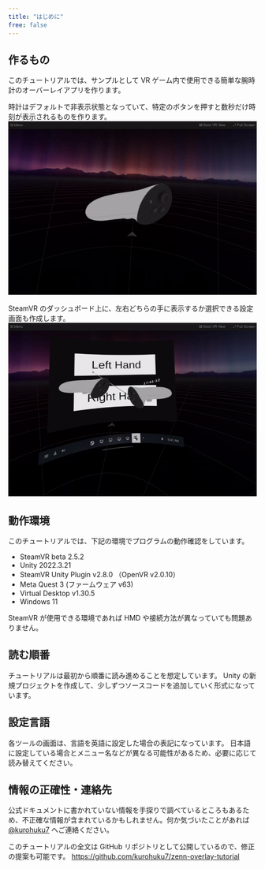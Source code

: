 ```yaml
---
title: "はじめに"
free: false
---
```


## 作るもの
このチュートリアルでは、サンプルとして VR ゲーム内で使用できる簡単な腕時計のオーバーレイアプリを作ります。

時計はデフォルトで非表示状態となっていて、特定のボタンを押すと数秒だけ時刻が表示されるものを作ります。
![](/images/3sec-display.gif)

SteamVR のダッシュボード上に、左右どちらの手に表示するか選択できる設定画面も作成します。
![](/images/switch-hand.gif)

## 動作環境
このチュートリアルでは、下記の環境でプログラムの動作確認をしています。

- SteamVR beta 2.5.2
- Unity 2022.3.21
- SteamVR Unity Plugin v2.8.0 （OpenVR v2.0.10）
- Meta Quest 3 (ファームウェア v63)
- Virtual Desktop v1.30.5
- Windows 11

SteamVR が使用できる環境であれば HMD や接続方法が異なっていても問題ありません。

## 読む順番
チュートリアルは最初から順番に読み進めることを想定しています。
Unity の新規プロジェクトを作成して、少しずつソースコードを追加していく形式になっています。

## 設定言語
各ツールの画面は、言語を英語に設定した場合の表記になっています。
日本語に設定している場合とメニュー名などが異なる可能性があるため、必要に応じて読み替えてください。

## 情報の正確性・連絡先
公式ドキュメントに書かれていない情報を手探りで調べているところもあるため、不正確な情報が含まれているかもしれません。何か気づいたことがあれば [@kurohuku7](https://twitter.com/kurohuku7) へご連絡ください。

このチュートリアルの全文は GitHub リポジトリとして公開しているので、修正の提案も可能です。
https://github.com/kurohuku7/zenn-overlay-tutorial